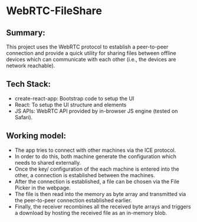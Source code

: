 # WebRTC-FileShare

## Summary:
This project uses the WebRTC protocol to establish a peer-to-peer connection and provide a quick utility for sharing files between offline devices 
which can communicate with each other (i.e., the devices are network reachable).

## Tech Stack:
- create-react-app: Bootstrap code to setup the UI
- React: To setup the UI structure and elements
- JS APIs: WebRTC API provided by in-browser JS engine (tested on Safari).


## Working model:
- The app tries to connect with other machines via the ICE protocol.
- In order to do this, both machine generate the configuration which needs to shared externally.
- Once the key/ configuration of the each machine is entered into the other, a connection is established between the machines.
- After the connection is established, a file can be chosen via the File Picker in the webpage.
- The file is then read into the memory as byte array and transmitted via the peer-to-peer connection established earlier.
- Finally, the receiver recombines all the received byte arrays and triggers a download by hosting the received file as an in-memory blob.


